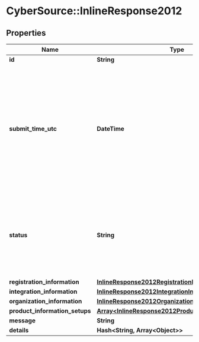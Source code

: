 # CyberSource::InlineResponse2012

## Properties
Name | Type | Description | Notes
------------ | ------------- | ------------- | -------------
**id** | **String** |  | [optional] 
**submit_time_utc** | **DateTime** | Time of request in UTC. &#x60;Format: YYYY-MM-DDThh:mm:ssZ&#x60;  Example 2016-08-11T22:47:57Z equals August 11, 2016, at 22:47:57 (10:47:57 p.m.). The T separates the date and the time. The Z indicates UTC.  | [optional] 
**status** | **String** | The status of Registration request Possible Values:   - &#39;INITIALIZED&#39;   - &#39;RECEIVED&#39;   - &#39;PROCESSING&#39;   - &#39;SUCCESS&#39;   - &#39;FAILURE&#39;   - &#39;PARTIAL&#39;  | [optional] 
**registration_information** | [**InlineResponse2012RegistrationInformation**](InlineResponse2012RegistrationInformation.md) |  | [optional] 
**integration_information** | [**InlineResponse2012IntegrationInformation**](InlineResponse2012IntegrationInformation.md) |  | [optional] 
**organization_information** | [**InlineResponse2012OrganizationInformation**](InlineResponse2012OrganizationInformation.md) |  | [optional] 
**product_information_setups** | [**Array&lt;InlineResponse2012ProductInformationSetups&gt;**](InlineResponse2012ProductInformationSetups.md) |  | [optional] 
**message** | **String** |  | [optional] 
**details** | **Hash&lt;String, Array&lt;Object&gt;&gt;** |  | [optional] 


